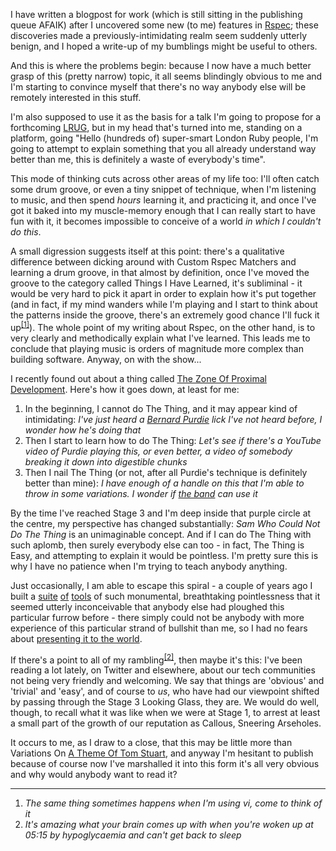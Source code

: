 I have written a blogpost for work (which is still sitting in the publishing queue AFAIK) after I uncovered some new (to me) features in [Rspec](http://rspec.info/); these discoveries made a previously-intimidating realm seem suddenly utterly benign, and I hoped a write-up of my bumblings might be useful to others.

And this is where the problems begin: because I now have a much better grasp of this (pretty narrow) topic, it all seems blindingly obvious to me and I'm starting to convince myself that there's no way anybody else will be remotely interested in this stuff.

I'm also supposed to use it as the basis for a talk I'm going to propose for a forthcoming [LRUG](http://lrug.org/), but in my head that's turned into me, standing on a platform, going "Hello (hundreds of) super-smart London Ruby people, I'm going to attempt to explain something that you all already understand way better than me, this is definitely a waste of everybody's time".

This mode of thinking cuts across other areas of my life too: I'll often catch some drum groove, or even a tiny snippet of technique, when I'm listening to music, and then spend _hours_ learning it, and practicing it, and once I've got it baked into my muscle-memory enough that I can really start to have fun with it, it becomes impossible to conceive of a world _in which I couldn't do this_.

A small digression suggests itself at this point: there's a qualitative difference between dicking around with Custom Rspec Matchers and learning a drum groove, in that almost by definition, once I've moved the groove to the category called Things I Have Learned, it's subliminal - it would be very hard to pick it apart in order to explain how it's put together (and in fact, if my mind wanders while I'm playing and I start to think about the patterns inside the groove, there's an extremely good chance I'll fuck it up<sup>[[1]](#1)</sup>). The whole point of my writing about Rspec, on the other hand, is to very clearly and methodically explain what I've learned. This leads me to conclude that playing music is orders of magnitude more complex than building software. Anyway, on with the show...

I recently found out about a thing called [The Zone Of Proximal Development](https://en.wikipedia.org/wiki/Zone_of_proximal_development). Here's how it goes down, at least for me:

1. In the beginning, I cannot do The Thing, and it may appear kind of intimidating: _I've just heard a [Bernard Purdie](https://www.youtube.com/watch?v=E9E0WxLbqVA&list=PLuPLM2FI60-OIgFTc9YCrGgH5XWGT6znV) lick I've not heard before, I wonder how he's doing that_
1. Then I start to learn how to do The Thing: _Let's see if there's a YouTube video of Purdie playing this, or even better, a video of somebody breaking it down into digestible chunks_
1. Then I nail The Thing (or not, after all Purdie's technique is definitely better than mine): _I have enough of a handle on this that I'm able to throw in some variations. I wonder if [the band](http://rawfunkmaharishi.uk/) can use it_

By the time I've reached Stage 3 and I'm deep inside that purple circle at the centre, my perspective has changed substantially: _Sam Who Could Not Do The Thing_ is an unimaginable concept. And if I can do The Thing with such aplomb, then surely everybody else can too - in fact, The Thing is Easy, and attempting to explain it would be pointless. I'm pretty sure this is why I have no patience when I'm trying to teach anybody anything.

Just occasionally, I am able to escape this spiral - a couple of years ago I built a [suite](http://uncleclive.herokuapp.com/) [of](http://pokrovsky.herokuapp.com/) [tools](http://dead-cockroach.herokuapp.com/) of such monumental, breathtaking pointlessness that it seemed utterly inconceivable that anybody else had ploughed this particular furrow before - there simply could not be anybody with more experience of this particular strand of bullshit than me, so I had no fears about [presenting it to the world](https://www.youtube.com/watch?v=Qt_J0jNqtZg&index=2&list=PLuPLM2FI60-M0-aWejF9WgB-Dkt1TuQXv).

If there's a point to all of my rambling<sup>[[2]](#2)</sup>, then maybe it's this: I've been reading a lot lately, on Twitter and elsewhere, about our tech communities not being very friendly and welcoming. We say that things are 'obvious' and 'trivial' and 'easy', and of course to _us_, who have had our viewpoint shifted by passing through the Stage 3 Looking Glass, they are. We would do well, though, to recall what it was like when we were at Stage 1, to arrest at least a small part of the growth of our reputation as Callous, Sneering Arseholes.

It occurs to me, as I draw to a close, that this may be little more than Variations On [A Theme Of Tom Stuart](http://codon.com/i-have-no-idea-what-im-doing), and anyway I'm hesitant to publish because of course now I've marshalled it into this form it's all very obvious and why would anybody want to read it?

---

1. <a name="1"></a> _The same thing sometimes happens when I'm using vi, come to think of it_
2. <a href="2"></a> _It's amazing what your brain comes up with when you're woken up at 05:15 by hypoglycaemia and can't get back to sleep_
